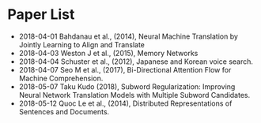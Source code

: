 # Paper List
- 2018-04-01    Bahdanau et al., (2014), Neural Machine Translation by Jointly Learning to Align and Translate
- 2018-04-03    Weston J et al., (2015), Memory Networks
- 2018-04-04    Schuster et al., (2012), Japanese and Korean voice search.
- 2018-04-07    Seo M et al.,    (2017), Bi-Directional Attention Flow for Machine Comprehension. 
- 2018-05-07    Taku Kudo        (2018), Subword Regularization: Improving Neural Network Translation Models with Multiple Subword Candidates.
- 2018-05-12    Quoc Le et al.,  (2014), Distributed Representations of Sentences and Documents.